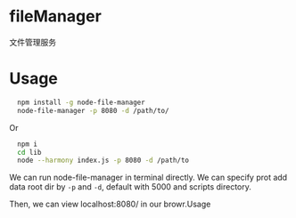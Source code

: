 # fileManager
文件管理服务

# Usage

```sh
  npm install -g node-file-manager
  node-file-manager -p 8080 -d /path/to/
```

Or

```sh
  npm i
  cd lib
  node --harmony index.js -p 8080 -d /path/to
```

We can run node-file-manager in terminal directly. We can specify prot add data root dir by `-p` and `-d`, default with 5000 and scripts directory.

Then, we can view localhost:8080/ in our browr.Usage
